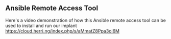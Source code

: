 ## Ansible Remote Access Tool
Here's a video demonstration of how this Ansible remote access tool can be used to install and run our implant
https://cloud.herri.ng/index.php/s/aMmatZ8Ppa3oi6M
